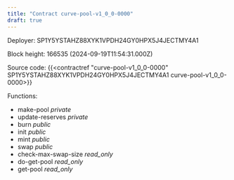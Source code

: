 ```yaml
---
title: "Contract curve-pool-v1_0_0-0000"
draft: true
---
```

Deployer: SP1Y5YSTAHZ88XYK1VPDH24GY0HPX5J4JECTMY4A1


 



Block height: 166535 (2024-09-19T11:54:31.000Z)

Source code: {{<contractref "curve-pool-v1_0_0-0000" SP1Y5YSTAHZ88XYK1VPDH24GY0HPX5J4JECTMY4A1 curve-pool-v1_0_0-0000>}}

Functions:

* make-pool _private_
* update-reserves _private_
* burn _public_
* init _public_
* mint _public_
* swap _public_
* check-max-swap-size _read_only_
* do-get-pool _read_only_
* get-pool _read_only_
